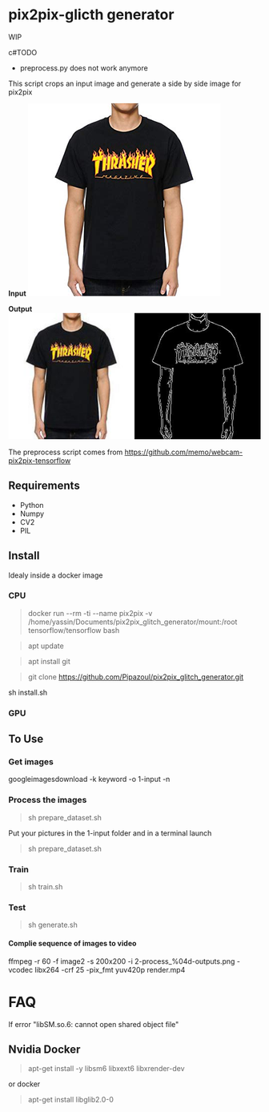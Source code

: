 # pix2pix-glicth generator

WIP

c#TODO
- preprocess.py does not work anymore

This script crops an input image and generate a side by side image for pix2pix

**Input**
![Input](medias/input.jpg)

**Output**
![Input](medias/output.jpg)


The preprocess script comes from https://github.com/memo/webcam-pix2pix-tensorflow

## Requirements
 - Python
 - Numpy
 - CV2
 - PIL

## Install 
Idealy inside a docker image

### CPU
> docker run --rm -ti --name pix2pix -v /home/yassin/Documents/pix2pix_glitch_generator/mount:/root  tensorflow/tensorflow bash

> apt update

> apt install git

> git clone https://github.com/Pipazoul/pix2pix_glitch_generator.git

sh install.sh

### GPU

## To Use

### Get images
googleimagesdownload -k keyword -o 1-input -n

### Process the images
>sh prepare_dataset.sh 

Put your pictures in the 1-input folder and in a terminal launch
> sh prepare_dataset.sh

### Train
> sh train.sh

### Test
> sh generate.sh

#### Complie sequence of images to video
ffmpeg -r 60 -f image2 -s 200x200 -i 2-process_%04d-outputs.png -vcodec libx264 -crf 25  -pix_fmt yuv420p render.mp4

# FAQ

If error "libSM.so.6: cannot open shared object file"

## Nvidia Docker
> apt-get install -y libsm6 libxext6 libxrender-dev

or docker

> apt-get install libglib2.0-0